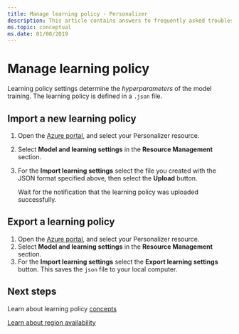 ```yaml
---
title: Manage learning policy - Personalizer
description: This article contains answers to frequently asked troubleshooting questions about Personalizer.
ms.topic: conceptual
ms.date: 01/08/2019
---
```


# Manage learning policy

Learning policy settings determine the _hyperparameters_ of the model training. The learning policy is defined in a `.json` file.

## Import a new learning policy

1. Open the [Azure portal](https://portal.azure.com), and select your Personalizer resource.
1. Select **Model and learning settings** in the **Resource Management** section.
1. For the **Import learning settings** select the file you created with the JSON format specified above, then select the **Upload** button.

    Wait for the notification that the learning policy was uploaded successfully.

## Export a learning policy

1. Open the [Azure portal](https://portal.azure.com), and select your Personalizer resource.
1. Select **Model and learning settings** in the **Resource Management** section.
1. For the **Import learning settings** select the **Export learning settings** button. This saves the `json` file to your local computer.

## Next steps

Learn about learning policy [concepts](concept-active-learning.md#learning-settings)

[Learn about region availability](https://azure.microsoft.com/global-infrastructure/services/?products=cognitive-services)